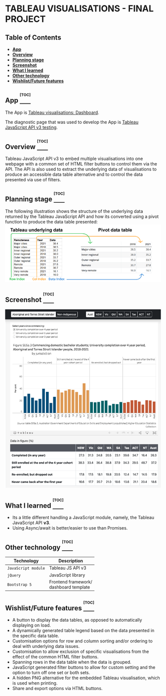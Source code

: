# TABLEAU VISUALISATIONS - FINAL PROJECT

## Table of Contents

- **[App](#app-toc)**
- **[Overview](#overview-toc)**
- **[Planning stage](#planning-stage-toc)**
- **[Screenshot](#screenshot-toc)**
- **[What I learned](#what-i-learned-toc)**
- **[Other technology](#other-technology-toc)**
- **[Wishlist/Future features](#wishlistfuture-features-toc)**
  

## App [<sup><sup><sup>[TOC]</sup></sup></sup>](#table-of-contents)

The App is [Tableau visualisations: Dashboard](https://infoshape.github.io/jsd-final-project/).

The diagnostic page that was used to develop the App is [Tableau JavaScript API v3 testing](https://infoshape.github.io/jsd-final-project/diags.html).

## Overview [<sup><sup><sup>[TOC]</sup></sup></sup>](#table-of-contents)

Tableau JavaScript API v3 to embed multiple visualisations into one webpage with a common set of HTML filter buttons to control them via the API.  The API is also used to extract the underlying data of visualisations to produce an accessible data table alternative and to control the data presented via use of filters. 

## Planning stage [<sup><sup><sup>[TOC]</sup></sup></sup>](#table-of-contents)

The following illustration shows the structure of the underlying data returned by the Tableau JavaScript API and how its converted using a pivot function to produce the data table presented:<br />
![Data conversion required](pivot-col.png?raw=true "The data conversion that occurs using the pivot function")

## Screenshot [<sup><sup><sup>[TOC]</sup></sup></sup>](#table-of-contents)

![App screenshot](screenshot1.png?raw=true "Capture showing HTML filter buttons, viz and data table")

## What I learned [<sup><sup><sup>[TOC]</sup></sup></sup>](#table-of-contents)

- Its a little different handling a JavaScript module, namely, the Tableau JavaScript API **v3**.
- Using Async/await is better/easier to use than Promises.

## Other technology [<sup><sup><sup>[TOC]</sup></sup></sup>](#table-of-contents)

| Technology                    | Description                                              |
| -------------------------- | -------------------------------------------------------- |
| `JavaScript module`                      | Tableau JS API v3                           |
| `jQuery`        | JavaScript library                                           |
| `Bootstrap 5`                       | Frontend framework/ <br />dashboard template                               |


## Wishlist/Future features [<sup><sup><sup>[TOC]</sup></sup></sup>](#table-of-contents)

- A button to display the data tables, as opposed to automatically displaying on load.
- A dynamically generated table legend based on the data presented in the specific data table.
- Customisation options for row and column sorting and/or ordering to deal with underlying data issues.
- Customisation to allow exclusion of specific visualisations from the effect of the common HTML filter buttons.
- Spanning rows in the data table when the data is grouped.
- JavaScript generated filter buttons to allow for custom setting and the option to turn off one set or both sets.
- A hidden PNG alternative for the embedded Tableau visualisation, which is used when printing.
- Share and export options via HTML buttons.

